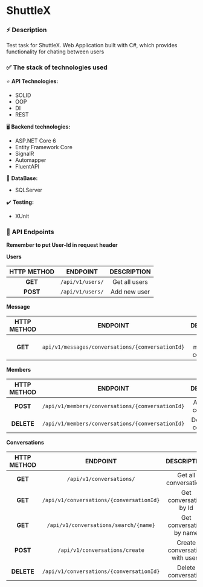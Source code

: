 # ShuttleX

### :zap: **Description**

Test task for ShuttleX. Web Application built with C#,
which provides functionality for chating between users  

### :white_check_mark: **The stack of technologies used**
:star: **API Technologies:**
- SOLID
- OOP
- DI
- REST

:desktop_computer: **Backend technologies:**
- ASP.NET Core 6
- Entity Framework Core
- SignalR
- Automapper
- FluentAPI

:floppy_disk: **DataBase:**
- SQLServer

:heavy_check_mark: **Testing:**
- XUnit

### :pushpin: **API Endpoints**

**Remember to put User-Id in request header**

**Users**
  
| **HTTP METHOD** |         **ENDPOINT**         |         **DESCRIPTION**        |
|:---------------:|:----------------------------:|:------------------------------:|
|    **GET**      |       `/api/v1/users/`       |          Get all users         |
|    **POST**     |       `/api/v1/users/`       |          Add new user          |

**Message**

| **HTTP METHOD** |                    **ENDPOINT**                |            **DESCRIPTION**           |
|:---------------:|:----------------------------------------------:|:------------------------------------:|
|     **GET**     |`api/v1/messages/conversations/{conversationId}`|    Get all messages in conversation  |

**Members**
  
| **HTTP METHOD** |                  **ENDPOINT**                  |         **DESCRIPTION**        |
|:---------------:|:----------------------------------------------:|:------------------------------:|
|    **POST**     |`/api/v1/members/conversations/{conversationId}`|     Add users in conversation  |
|    **DELETE**   |`/api/v1/members/conversations/{conversationId}`|   Delete user in conversation  |

**Conversations**
  
| **HTTP METHOD** |                  **ENDPOINT**                  |         **DESCRIPTION**        |
|:---------------:|:----------------------------------------------:|:------------------------------:|
|     **GET**     |            `/api/v1/conversations/`            |      Get all conversations     |
|     **GET**     |    `/api/v1/conversations/{conversationId}`    |      Get conversation by Id    |
|     **GET**     |      `/api/v1/conversations/search/{name}`     |     Get conversation by name   |
|    **POST**     |         `/api/v1/conversations/create`         | Create conversation with users |
|   **DELETE**    |    `/api/v1/conversations/{conversationId}`    |       Delete conversation      |
